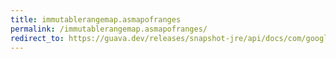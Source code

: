```yaml
---
title: immutablerangemap.asmapofranges
permalink: /immutablerangemap.asmapofranges/
redirect_to: https://guava.dev/releases/snapshot-jre/api/docs/com/google/common/collect/ImmutableRangeMap.html#asMapOfRanges--
---
```

